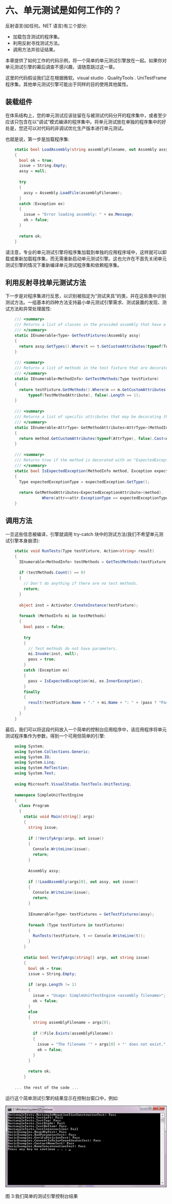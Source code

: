 # 六、单元测试是如何工作的？

反射语言(如任何。NET 语言)有三个部分:

*   加载包含测试的程序集。
*   利用反射寻找测试方法。
*   调用方法并验证结果。

本章提供了如何工作的代码示例，将一个简单的单元测试引擎放在一起。如果你对单元测试引擎的幕后调查不感兴趣，请随意跳过这一章。

这里的代码假设我们正在根据微软。visual studio . QualityTools . UniTestFrame 程序集。其他单元测试引擎可能出于同样的目的使用其他属性。

## 装载组件

在体系结构上，您的单元测试应该驻留在与被测试代码分开的程序集中，或者至少应该只包含在以“调试”模式编译的程序集中。将单元测试放在单独的程序集中的好处是，您还可以对代码的非调试优化生产版本进行单元测试。

也就是说，第一步是加载程序集:

```cs
    static bool LoadAssembly(string assemblyFilename, out Assembly assy, out string issue)
    {
      bool ok = true;
      issue = String.Empty;
      assy = null;

      try
      {
        assy = Assembly.LoadFile(assemblyFilename);
      }
      catch (Exception ex)
      {
        issue = "Error loading assembly: " + ex.Message;
        ok = false;
      }

      return ok;
    }

```

请注意，专业的单元测试引擎将程序集加载到单独的应用程序域中，这样就可以卸载或重新加载程序集，而无需重新启动单元测试引擎。这也允许在不首先关闭单元测试引擎的情况下重新编译单元测试程序集和依赖程序集。

## 利用反射寻找单元测试方法

下一步是对程序集进行反思，以识别被指定为“测试夹具”的类，并在这些类中识别测试方法。一组基本的四种方法支持最小单元测试引擎需求、测试装置的发现、测试方法和异常处理属性:

```cs
    /// <summary>
    /// Returns a list of classes in the provided assembly that have a "TestClass" attribute.
    /// </summary>
    static IEnumerable<Type> GetTestFixtures(Assembly assy)
    {
      return assy.GetTypes().Where(t => t.GetCustomAttributes(typeof(TestClassAttribute), false).Length == 1);
    }

    /// <summary>
    /// Returns a list of methods in the test fixture that are decorated with the "TestMethod" attribute.
    /// </summary>
    static IEnumerable<MethodInfo> GetTestMethods(Type testFixture)
    {
      return testFixture.GetMethods().Where(m => m.GetCustomAttributes(
          typeof(TestMethodAttribute), false).Length == 1);
    }

    /// <summary>
    /// Returns a list of specific attributes that may be decorating the method.
    /// </summary>
    static IEnumerable<AttrType> GetMethodAttributes<AttrType>(MethodInfo method)
    {
      return method.GetCustomAttributes(typeof(AttrType), false).Cast<AttrType>();
    }

    /// <summary>
    /// Returns true if the method is decorated with an "ExpectedException" attribute while exception type is the expected exception.
    /// </summary>
    static bool IsExpectedException(MethodInfo method, Exception expectedException)
    {
      Type expectedExceptionType = expectedException.GetType();

      return GetMethodAttributes<ExpectedExceptionAttribute>(method).
                Where(attr=>attr.ExceptionType == expectedExceptionType).Count() != 0;
    }

```

## 调用方法

一旦这些信息被编译，引擎就调用 try-catch 块中的测试方法(我们不希望单元测试引擎本身崩溃):

```cs
    static void RunTests(Type testFixture, Action<string> result)
    {
      IEnumerable<MethodInfo> testMethods = GetTestMethods(testFixture);

      if (testMethods.Count() == 0)
      {
        // Don't do anything if there are no test methods.
        return;
      }

      object inst = Activator.CreateInstance(testFixture);

      foreach (MethodInfo mi in testMethods)
      {
        bool pass = false;

        try
        {
          // Test methods do not have parameters.
          mi.Invoke(inst, null);
          pass = true;
        }
        catch (Exception ex)
        {
          pass = IsExpectedException(mi, ex.InnerException);
        }
        finally
        {
          result(testFixture.Name + "." + mi.Name + ": " + (pass ? "Pass" : "Fail"));
        }
      }
    }

```

最后，我们可以将这段代码放入一个简单的控制台应用程序中，该应用程序将单元测试程序集作为参数，得到一个可用但简单的引擎:

```cs
    using System;
    using System.Collections.Generic;
    using System.IO;
    using System.Linq;
    using System.Reflection;
    using System.Text;

    using Microsoft.VisualStudio.TestTools.UnitTesting;

    namespace SimpleUnitTestEngine
    {
      class Program
      {
        static void Main(string[] args)
        {
          string issue;

          if (!VerifyArgs(args, out issue))
          {
            Console.WriteLine(issue);
            return;
          }

          Assembly assy;

          if (!LoadAssembly(args[0], out assy, out issue))
          {
            Console.WriteLine(issue);
            return;
          }

          IEnumerable<Type> testFixtures = GetTestFixtures(assy);

          foreach (Type testFixture in testFixtures)
          {
            RunTests(testFixture, t => Console.WriteLine(t));
          }
        }

        static bool VerifyArgs(string[] args, out string issue)
        {
          bool ok = true;
          issue = String.Empty;

          if (args.Length != 1)
          {
            issue = "Usage: SimpleUnitTestEngine <assembly filename>";
            ok = false;
          }
          else
          {
            string assemblyFilename = args[0];

            if (!File.Exists(assemblyFilename))
            {
              issue = "The filename '" + args[0] + "' does not exist.";
              ok = false;
            }
          }

          return ok;
        }

    ... the rest of the code ...

```

运行这个简单测试引擎的结果显示在控制台窗口中，例如:

![](img/image003.jpg)

图 3:我们简单的测试引擎控制台结果